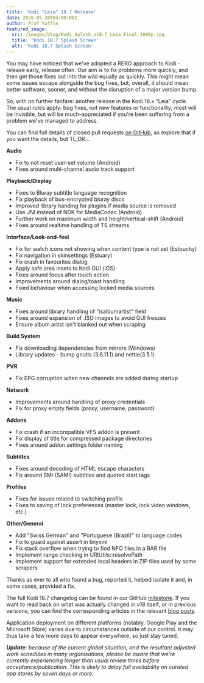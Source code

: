 ```yaml
---
title: 'Kodi "Leia" 18.7 Release'
date: 2020-05-20T04:00:00Z
author: Prof Yaffle
featured_image:
  src: /images/blog/Kodi_Splash_v18.7_Leia_Final_1080p.jpg
  title: 'Kodi 18.7 Splash Screen'
  alt: 'Kodi 18.7 Splash Screen'
---
```

You may have noticed that we've adopted a RERO approach to Kodi - release early, release often. Our aim is to fix problems more quickly, and then get those fixes out into the wild equally as quickly. This might mean some issues escape alongside the bug fixes, but, overall, it should mean better software, sooner, and without the disruption of a major version bump.

 So, with no further fanfare: another release in the Kodi 18.x "Leia" cycle. The usual rules apply: bug fixes, not new features or functionality; most will be invisible, but will be much-appreciated if you're been suffering from a problem we've managed to address.

 You can find full details of closed pull requests [on GitHub](https://github.com/xbmc/xbmc/pulls?page=1&q=is%3Apr+sort%3Aupdated-desc+milestone%3A%22Leia+18.7%22+label%3A%22v18+Leia%22), so explore that if you want the details, but TL;DR...

  

 **Audio**

 
 * Fix to not reset user-set volume (Android)
 * Fixes around multi-channel audio track support
 
 **Playback/Display**

 
 * Fixes to Bluray subtitle language recognition
 * Fix playback of bus-encrypted bluray discs
 * Improved library handing for plugins if media source is removed
 * Use JNI instead of NDK for MediaCodec (Android)
 * Further work on maximum width and height/vertical-shift (Android)
 * Fixes around realtime handling of TS streams
 
 **Interface/Look-and-feel**

 
 * Fix for watch icons not showing when content type is not set (Estouchy)
 * Fix navigation in skinsettings (Estuary)
 * Fix crash in favourites dialog
 * Apply safe area insets to Kodi GUI (iOS)
 * Fixes around focus after touch action
 * Improvements around dialog/toast handling
 * Fixed behaviour when accessing locked media sources
 
 **Music**

 
 * Fixes around library handling of "isalbumartist" field
 * Fixes around expansion of .ISO images to avoid GUI freezes
 * Ensure album artist isn't blanked out when scraping
 
 **Build System**

 
 * Fix downloading dependencies from mirrors (Windows)
 * Library updates - bump gnutls (3.6.11.1) and nettle(3.5.1)
 
 **PVR**

 
 * Fix EPG corruption when new channels are added during startup
 
 **Network**

 
 * Improvements around handling of proxy credentials
 * Fix for proxy empty fields (proxy, username, password)
 
 **Addons**

 
 * Fix crash if an incompatible VFS addon is present
 * Fix display of title for compressed package directories
 * Fixes around addon settings folder naming
 
 **Subtitles**

 
 * Fixes around decoding of HTML escape characters
 * Fix around SMI (SAMI) subtitles and quoted start tags
 
 **Profiles**

 
 * Fixes for issues related to switching profile
 * Fixes to saving of lock preferences (master lock, lock video windows, etc.)
 
 **Other/General**

 
 * Add "Swiss German" and "Portuguese (Brazil)" to language codes
 * Fix to guard against assert in tinyxml
 * Fix stack overflow when trying to find NFO files in a RAR file
 * Implement range checking in URIUtils::resolvePath
 * Implement support for extended local headers in ZIP files used by some scrapers
 
  

 Thanks as ever to all who found a bug, reported it, helped isolate it and, in some cases, provided a fix.

 The full Kodi 18.7 changelog can be found in our GitHub [milestone](https://github.com/xbmc/xbmc/compare/18.6-Leia...18.7-Leia). If you want to read back on what was actually changed in v18 itself, or in previous versions, you can find the corresponding articles in the relevant [blog posts](https://kodi.tv/tags/release-announcements).

 Application deployment on different platforms (notably, Google Play and the Microsoft Store) varies due to circumstances outside of our control. It may thus take a few more days to appear everywhere, so just stay tuned.

 ***Update**: because of the current global situation, and the resultant adjusted work schedules in many organisations, please be aware that we're currently experiencing longer than usual review times before acceptance/publication. This is likely to delay full availability on curated app stores by seven days or more.*

 

